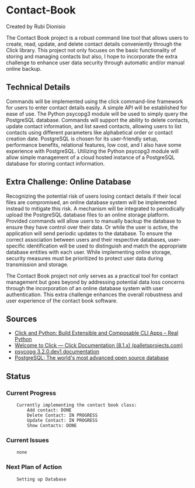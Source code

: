 # Contact-Book

Created by Rubi Dionisio

The Contact Book project is a robust command line tool that allows users to create, read, update, and delete contact details conveniently through the Click library. This project not only focuses on the basic functionality of storing and managing contacts but also, I hope to incorporate the extra challenge to enhance user data security through automatic and/or manual online backup.

## Technical Details
Commands will be implemented using the click command-line framework for users to enter contact details easily. A simple API will be established for ease of use. The Python psycopg3 module will be used to simply query the PostgreSQL database. Commands will support the ability to delete contacts, update contact information, and list saved contacts, allowing users to list contacts using different parameters like alphabetical order or contact creation date. PostgreSQL is chosen for its user-friendly setup, performance benefits, relational features, low cost, and I also have some experience with PostgreSQL. Utilizing the Python psycopg3 module will allow simple management of a cloud hosted instance of a PostgreSQL database for storing contact information.

## Extra Challenge: Online Database
Recognizing the potential risk of users losing contact details if their local files are compromised, an online database system will be implemented instead to mitigate this risk. A mechanism will be integrated to periodically upload the PostgreSQL database files to an online storage platform. Provided commands will allow users to manually backup the database to ensure they have control over their data. Or while the user is active, the application will send periodic updates to the database. To ensure the correct association between users and their respective databases, user-specific identification will be used to distinguish and match the appropriate database entities with each user. While implementing online storage, security measures must be prioritized to protect user data during transmission and storage.

The Contact Book project not only serves as a practical tool for contact management but goes beyond by addressing potential data loss concerns through the incorporation of an online database system with user authentication. This extra challenge enhances the overall robustness and user experience of the contact book software.

## Sources
* <a href="https://realpython.com/python-click/"> Click and Python: Build Extensible and Composable CLI Apps – Real Python </a>
* <a href="https://click.palletsprojects.com/en/8.1.x/"> Welcome to Click — Click Documentation (8.1.x) (palletsprojects.com) </a>
* <a href="https://www.psycopg.org/psycopg3/docs/index.html"> psycopg 3.2.0.dev1 documentation </a>
* <a href="https://www.postgresql.org/"> PostgreSQL: The world's most advanced open source database </a>

## Status
### Current Progress
```
    Currently implementing the contact book class:
        Add contact: DONE
        Delete Contact: IN PROGRESS
        Update Contact: IN PROGRESS
        Show Contacts: DONE
```

### Current Issues
```
    none
```

### Next Plan of Action
```
    Setting up Database
```

